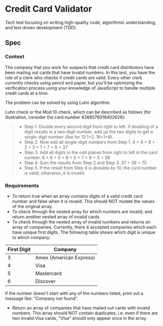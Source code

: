# Credit Card Validator

Tech test focusing on writing high-quality code, algorithmic understanding, and test driven development (TDD).

## Spec

### Context

The company that you work for suspects that credit card distributors have been mailing out cards that have invalid numbers. In this test, you have the role of a clerk who checks if credit cards are valid. Every other clerk currently checks using pencil and paper, but you’ll be optimizing the verification process using your knowledge of JavaScript to handle multiple credit cards at a time.

The problem can be solved by using Luhn algorithm.

Luhn check or the Mod 10 check, which can be described as follows (for illustration,
consider the card number 4388576018402626):

> - Step 1. Double every second digit from right to left. If doubling of a digit results in a
>   two-digit number, add up the two digits to get a single-digit number (like for 12:1+2, 18=1+8).
> - Step 2. Now add all single-digit numbers from Step 1.
>   4 + 4 + 8 + 2 + 3 + 1 + 7 + 8 = 37
> - Step 3. Add all digits in the odd places from right to left in the card number.
>   6 + 6 + 0 + 8 + 0 + 7 + 8 + 3 = 38
> - Step 4. Sum the results from Step 2 and Step 3.
>   37 + 38 = 75
> - Step 5. If the result from Step 4 is divisible by 10, the card number is valid; otherwise, it is invalid.

### Requirements

- To return true when an array contains digits of a valid credit card number and false when it is invalid. This should NOT mutate the values of the original array.
- To check through the nested array for which numbers are invalid, and return another nested array of invalid cards.
- To check through the nested array of invalid numbers and returns an array of companies.
  Currently, there 4 accepted companies which each have unique first digits. The following table shows which digit is unique to which company:

| First Digit | Company                 |
| ----------- | ----------------------- |
| 3           | Amex (American Express) |
| 4           | Visa                    |
| 5           | Mastercard              |
| 6           | Discover                |

If the number doesn’t start with any of the numbers listed, print out a message like: “Company not found”.

- Return an array of companies that have mailed out cards with invalid numbers. This array should NOT contain duplicates, i.e. even if there are two invalid Visa cards, "Visa" should only appear once in the array.
